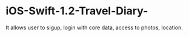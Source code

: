 # iOS-Swift-1.2-Travel-Diary-

It allows user to sigup, login with core data, access to photos, location. 
